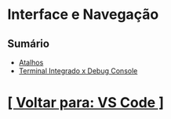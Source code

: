 # Interface e Navegação



## Sumário

- [Atalhos](./2-atalhos.md)
- [Terminal Integrado x Debug Console](./3-terminal-integrado-x-debug-console.md)

# [[ Voltar para: VS Code ]](../vs-code.md)
